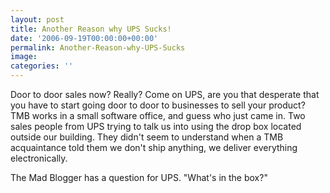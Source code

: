 ```yaml
---
layout: post
title: Another Reason why UPS Sucks!
date: '2006-09-19T00:00:00+00:00'
permalink: Another-Reason-why-UPS-Sucks
image: 
categories: ''
---
```

Door to door sales now? Really? Come on UPS, are you that desperate that you have to start going door to door to businesses to sell your product? TMB works in a small software office, and guess who just came in. Two sales people from UPS trying to talk us into using the drop box located outside our building. They didn&#39;t seem to understand when a TMB acquaintance told them we don&#39;t ship anything, we deliver everything electronically.

The Mad Blogger has a question for UPS. &quot;What&#39;s in the box?&quot;
